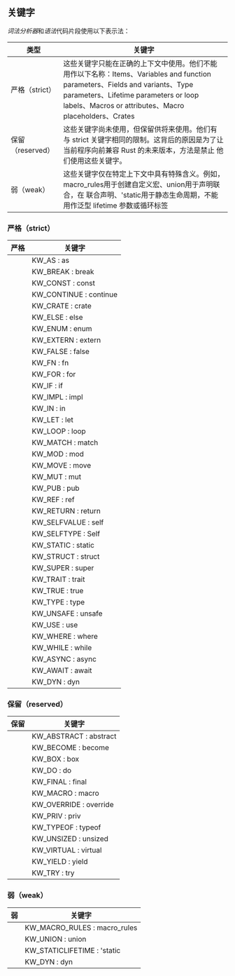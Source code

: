 
## 关键字

*词法分析器*和*语法*代码片段使用以下表示法：

| 类型             | 关键字                        |
| ---------------- | ----------------------------- |
| 严格（strict）   | 这些关键字只能在正确的上下文中使用。他们不能 用作以下名称：Items、Variables and function parameters、Fields and variants、Type parameters、Lifetime parameters or loop labels、Macros or attributes、Macro placeholders、Crates                               |
| 保留（reserved） | 这些关键字尚未使用，但保留供将来使用。他们有 与 strict 关键字相同的限制。这背后的原因是为了让 当前程序向前兼容 Rust 的未来版本，方法是禁止 他们使用这些关键字。                              |
| 弱（weak）       | 这些关键字仅在特定上下文中具有特殊含义。例如，macro_rules用于创建自定义宏、union用于声明联合，在 联合声明、'static用于静态生命周期，不能用作泛型 lifetime 参数或循环标签                              |

### 严格（strict）

| 严格             | 关键字                        |
| ---------------- | ----------------------------- |
|              | KW_AS : as                    |
|              | KW_BREAK : break|
|              | KW_CONST : const|
|              | KW_CONTINUE : continue|
|              | KW_CRATE : crate|
|              | KW_ELSE : else|
|              | KW_ENUM : enum|
|              | KW_EXTERN : extern|
|              | KW_FALSE : false|
|              | KW_FN : fn|
|              | KW_FOR : for|
|              | KW_IF : if|
|              | KW_IMPL : impl|
|              | KW_IN : in|
|              | KW_LET : let|
|              | KW_LOOP : loop|
|              | KW_MATCH : match|
|              | KW_MOD : mod|
|              | KW_MOVE : move|
|              | KW_MUT : mut|
|              | KW_PUB : pub|
|              | KW_REF : ref|
|              | KW_RETURN : return|
|              | KW_SELFVALUE : self|
|              | KW_SELFTYPE : Self|
|              | KW_STATIC : static|
|              | KW_STRUCT : struct|
|              | KW_SUPER : super|
|              | KW_TRAIT : trait|
|              | KW_TRUE : true|
|              | KW_TYPE : type|
|              | KW_UNSAFE : unsafe|
|              | KW_USE : use|
|              | KW_WHERE : where|
|              | KW_WHILE : while|
|              | KW_ASYNC : async|
|              | KW_AWAIT : await|
|              | KW_DYN : dyn|

### 保留（reserved）

| 保留             | 关键字                        |
| ---------------- | ----------------------------- |
|                  |KW_ABSTRACT : abstract           |
|                  |KW_BECOME : become           |
|                  |KW_BOX : box           |
|                  |KW_DO : do           |
|                  |KW_FINAL : final           |
|                  |KW_MACRO : macro           |
|                  |KW_OVERRIDE : override           |
|                  |KW_PRIV : priv           |
|                  |KW_TYPEOF : typeof           |
|                  |KW_UNSIZED : unsized           |
|                  |KW_VIRTUAL : virtual           |
|                  |KW_YIELD : yield           |
|                  |KW_TRY : try           |

### 弱（weak）

| 弱             | 关键字                        |
| ---------------- | ----------------------------- |
|                  |KW_MACRO_RULES  : macro_rules           |
|                  |KW_UNION  : union           |
|                  |KW_STATICLIFETIME : 'static           |
|                  |KW_DYN : dyn           |
